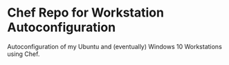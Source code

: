 # Chef Repo for Workstation Autoconfiguration

Autoconfiguration of my Ubuntu and (eventually) Windows 10 Workstations using Chef.
